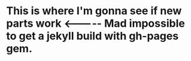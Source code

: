 # This is where I'm gonna see if new parts work <----- Mad impossible to get a jekyll build with gh-pages gem.